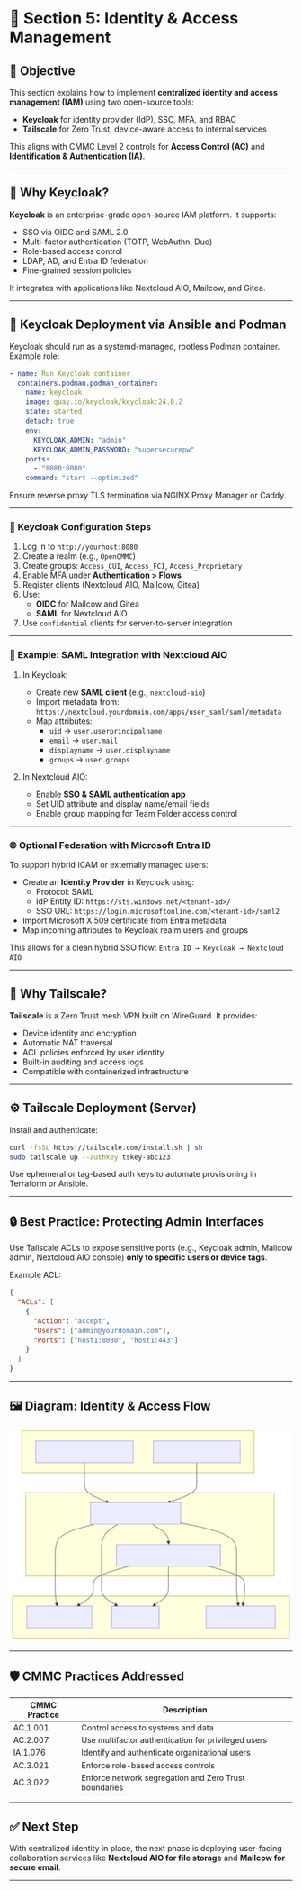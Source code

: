 # 🔐 Section 5: Identity & Access Management

## 🎯 Objective

This section explains how to implement **centralized identity and access management (IAM)** using two open-source tools:

- **Keycloak** for identity provider (IdP), SSO, MFA, and RBAC
- **Tailscale** for Zero Trust, device-aware access to internal services

This aligns with CMMC Level 2 controls for **Access Control (AC)** and **Identification & Authentication (IA)**.

---

## 🧩 Why Keycloak?

**Keycloak** is an enterprise-grade open-source IAM platform. It supports:

- SSO via OIDC and SAML 2.0
- Multi-factor authentication (TOTP, WebAuthn, Duo)
- Role-based access control
- LDAP, AD, and Entra ID federation
- Fine-grained session policies

It integrates with applications like Nextcloud AIO, Mailcow, and Gitea.

---

## 🔧 Keycloak Deployment via Ansible and Podman

Keycloak should run as a systemd-managed, rootless Podman container. Example role:

```yaml
- name: Run Keycloak container
  containers.podman.podman_container:
    name: keycloak
    image: quay.io/keycloak/keycloak:24.0.2
    state: started
    detach: true
    env:
      KEYCLOAK_ADMIN: "admin"
      KEYCLOAK_ADMIN_PASSWORD: "supersecurepw"
    ports:
      - "8080:8080"
    command: "start --optimized"
```

Ensure reverse proxy TLS termination via NGINX Proxy Manager or Caddy.

---

### 🔐 Keycloak Configuration Steps

1. Log in to `http://yourhost:8080`
2. Create a realm (e.g., `OpenCMMC`)
3. Create groups: `Access_CUI`, `Access_FCI`, `Access_Proprietary`
4. Enable MFA under **Authentication > Flows**
5. Register clients (Nextcloud AIO, Mailcow, Gitea)
6. Use:
   - **OIDC** for Mailcow and Gitea
   - **SAML** for Nextcloud AIO
7. Use `confidential` clients for server-to-server integration

---

### 📎 Example: SAML Integration with Nextcloud AIO

1. In Keycloak:
   - Create new **SAML client** (e.g., `nextcloud-aio`)
   - Import metadata from:
     `https://nextcloud.yourdomain.com/apps/user_saml/saml/metadata`
   - Map attributes:
     - `uid` → `user.userprincipalname`
     - `email` → `user.mail`
     - `displayname` → `user.displayname`
     - `groups` → `user.groups`

2. In Nextcloud AIO:
   - Enable **SSO & SAML authentication app**
   - Set UID attribute and display name/email fields
   - Enable group mapping for Team Folder access control

---

### 🌐 Optional Federation with Microsoft Entra ID

To support hybrid ICAM or externally managed users:

- Create an **Identity Provider** in Keycloak using:
  - Protocol: SAML
  - IdP Entity ID: `https://sts.windows.net/<tenant-id>/`
  - SSO URL: `https://login.microsoftonline.com/<tenant-id>/saml2`
- Import Microsoft X.509 certificate from Entra metadata
- Map incoming attributes to Keycloak realm users and groups

This allows for a clean hybrid SSO flow:
`Entra ID → Keycloak → Nextcloud AIO`

---

## 🧩 Why Tailscale?

**Tailscale** is a Zero Trust mesh VPN built on WireGuard. It provides:

- Device identity and encryption
- Automatic NAT traversal
- ACL policies enforced by user identity
- Built-in auditing and access logs
- Compatible with containerized infrastructure

---

## ⚙️ Tailscale Deployment (Server)

Install and authenticate:

```bash
curl -fsSL https://tailscale.com/install.sh | sh
sudo tailscale up --authkey tskey-abc123
```

Use ephemeral or tag-based auth keys to automate provisioning in Terraform or Ansible.

---

## 🔒 Best Practice: Protecting Admin Interfaces

Use Tailscale ACLs to expose sensitive ports (e.g., Keycloak admin, Mailcow admin, Nextcloud AIO console) **only to specific users or device tags**.

Example ACL:

```json
{
  "ACLs": [
    {
      "Action": "accept",
      "Users": ["admin@yourdomain.com"],
      "Ports": ["host1:8080", "host1:443"]
    }
  ]
}
```

---

## 🖼️ Diagram: Identity & Access Flow

![Keycloak and Tailscale IAM Architecture](../img/svg/section05-identity-architecture.svg)

---

## 🛡️ CMMC Practices Addressed

| CMMC Practice | Description |
|---------------|-------------|
| AC.1.001 | Control access to systems and data |
| AC.2.007 | Use multifactor authentication for privileged users |
| IA.1.076 | Identify and authenticate organizational users |
| AC.3.021 | Enforce role-based access controls |
| AC.3.022 | Enforce network segregation and Zero Trust boundaries |

---

## ✅ Next Step

With centralized identity in place, the next phase is deploying user-facing collaboration services like **Nextcloud AIO for file storage** and **Mailcow for secure email**.

---
